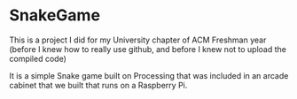 # SnakeGame
This is a project I did for my University chapter of ACM Freshman year (before I knew how to really use github, and before I knew not to upload the compiled code)

It is a simple Snake game built on Processing that was included in an arcade cabinet that we built that runs on a Raspberry Pi.
